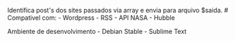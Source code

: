 Identifica post's dos sites passados via array e envia para arquivo $saida.
	# Compativel com:
		- Wordpress
		- RSS
		- API NASA
		- Hubble

Ambiente de desenvolvimento
	- Debian Stable
	- Sublime Text